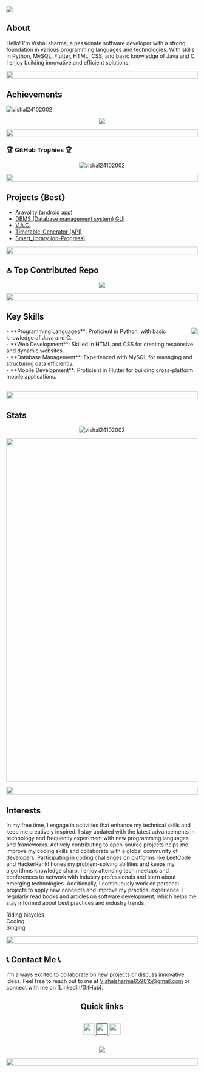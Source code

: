 <img src="image/2000x500px.gif">

<h2>About</h2>
<p>
  Hello! I'm Vishal sharma, a passionate software developer with a strong foundation in various programming languages and technologies. With skills in Python, MySQL, Flutter, HTML, CSS, and basic knowledge of Java and C, I enjoy building innovative and efficient solutions.
</p>

<p align="center">
  <img src="https://i.imgur.com/dBaSKWF.gif" height="20" width="100%">
</p>

<h2> Achievements</h2>

<p align="left"> <img src="https://komarev.com/ghpvc/?username=Cipher-Void&label=Profile%20views&color=0e75b6&style=flat" alt="vishal24102002" /> </p>


<p align='center'>
<img src="https://quotes-github-readme.vercel.app/api?type=horizontal&theme=light">
</p>

<p align="center">
  <img src="https://i.imgur.com/dBaSKWF.gif" height="20" width="100%">
</p>

### 🏆 GitHub Trophies 🏆
<p align="center"><img src="https://github-profile-trophy.vercel.app/?username=Cipher-Void&theme=onedark&no-bg=true&margin-w=15&no-frame=true&margin-h=55" alt="vishal24102002" /></p>

<p align="center">
  <img src="https://i.imgur.com/dBaSKWF.gif" height="20" width="100%">
</p>

<h2>Projects {Best}</h2>
<ul>
  <li>
    <a href="https://github.com/Cipher-Void/Aravality_App/blob/main/README.md">
    Aravality (android app)
    </a>
  </li>
  <li>
    <a href="https://github.com/Cipher-Void/DBMS_GUI/blob/main/README.md">
    DBMS (Database management system) GUI
    </a>
  </li>
  <li>
    <a href="https://github.com/Cipher-Void/V.A.C/blob/main/README.md">
      V.A.C.
    </a>
  </li>
  <li>
    <a href="https://github.com/Cipher-Void/TimeTable_generator_A.I./blob/main/README.md">
      Timetable-Generator (API)
    </a>
  </li>
  <li>
    <a href="https://github.com/Cipher-Void/SmartLib/blob/main/README.md">
      Smart_library (on-Progress)
    </a>
  </li>
</ul>

<p align="center">
  <img src="https://i.imgur.com/dBaSKWF.gif" height="20" width="100%">
</p>

<h2>🔝 Top Contributed Repo</h2>
<p align="center">
<img src="https://github-contributor-stats.vercel.app/api?username=Cipher-Void&limit=5&theme=light&combine_all_yearly_contributions=true">
</p>

<p align="center">
  <img src="https://i.imgur.com/dBaSKWF.gif" height="20" width="100%">
</p>

<h2>Key Skills</h2>

<img align="right" src="https://skillicons.dev/icons?i=py,flask,mysql,html,css,java,flutter,c&perline=4"/>
- **Programming Languages**: Proficient in Python, with basic knowledge of Java and C.<br>
- **Web Development**: Skilled in HTML and CSS for creating responsive and dynamic websites.<br>
- **Database Management**: Experienced with MySQL for managing and structuring data efficiently.<br>
- **Mobile Development**: Proficient in Flutter for building cross-platform mobile applications.<br>
<br clear="right"/>

<p align="center">
  <img src="https://i.imgur.com/dBaSKWF.gif" height="20" width="100%">
</p>
  
<!--     <img src="https://github-readme-stats.vercel.app/api/top-langs?username=vishal24102002&show_icons=true&locale=en&layout=compact" alt="Description of image" width="200" /> -->

<h2> Stats</h2>

<p align="center"><img align="center" src="https://github-readme-streak-stats.herokuapp.com/?user=Cipher-Void&" alt="vishal24102002" /></p>

<p align="center"><img align="center" src="https://github-readme-activity-graph.vercel.app/graph?username=Cipher-Void&theme=react-dark" width=900px></p>

<p align="center">
  <img src="https://i.imgur.com/dBaSKWF.gif" height="20" width="100%">
</p>

<h2>Interests</h2>

<p>
In my free time, I engage in activities that enhance my technical skills and keep me creatively inspired. I stay updated with the latest advancements in technology and frequently experiment with new programming languages and frameworks. Actively contributing to open-source projects helps me improve my coding skills and collaborate with a global community of developers. Participating in coding challenges on platforms like LeetCode and HackerRank! hones my problem-solving abilities and keeps my algorithms knowledge sharp. I enjoy attending tech meetups and conferences to network with industry professionals and learn about emerging technologies. Additionally, I continuously work on personal projects to apply new concepts and improve my practical experience. I regularly read books and articles on software development, which helps me stay informed about best practices and industry trends.
</p>

<i class="fas fa-bicycle" style="color: #007bff;"></i> Riding bicycles  
<i class="fas fa-laptop-code" style="color: #28a745;"></i> Coding  
<i class="fas fa-microphone-alt" style="color: #dc3545;"></i> Singing

<p align="center">
  <img src="https://i.imgur.com/dBaSKWF.gif" height="20" width="100%">
</p>

<h2>📞 Contact Me 📞</h2>

I'm always excited to collaborate on new projects or discuss innovative ideas. Feel free to reach out to me at Vishalsharma659615@gmail.com or connect with me on [LinkedIn/GitHub].

<h2 align="center">Quick links</h2>
<div style="display:flex;flex-direction: column;">
  <p align="center"> 
    <a href="https://www.linkedin.com/in/vishal-sharma-57018323b/">
      <img style="height:30px;" src="https://img.shields.io/badge/LinkedIn-0077B5?style=for-the-badge&logo=linkedin&logoColor=white">
    </a>
    <a href="">
      <img style="height:30px;" src="image/resu.jpeg">
    </a>
    <a href="https://www.hackerrank.com/profile/vishalsharma6591">
      <img style="height:30px;" src="https://img.shields.io/badge/-Hackerrank-2EC866?style=for-the-badge&logo=HackerRank&logoColor=white">
    </a>
  </p>
</div> 

<p align="center" width='100%'>
  <img src="https://capsule-render.vercel.app/api?type=waving&color=gradient&width=100&height=100&section=footer"/>
</p>

<p align="center">
  <img src="https://i.imgur.com/dBaSKWF.gif" height="20" width="100%">
</p>
